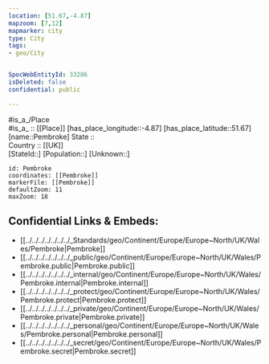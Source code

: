 ```yaml
---
location: [51.67,-4.87] 
mapzoom: [7,12] 
mapmarker: city 
type: City
tags:
- geo/City


SpocWebEntityId: 33286
isDeleted: false
confidential: public

---
```

#is_a_/Place  
#is_a_ :: [[Place]] 
[has_place_longitude::-4.87] 
[has_place_latitude::51.67] 
[name::Pembroke] 
State ::  
Country :: [[UK]]  
[StateId::] 
[Population::] 
[Unknown::] 


```leaflet
id: Pembroke
coordinates: [[Pembroke]] 
markerFile: [[Pembroke]] 
defaultZoom: 11 
maxZoom: 18
```


## Confidential Links & Embeds: 
- [[../../../../../../../_Standards/geo/Continent/Europe/Europe~North/UK/Wales/Pembroke|Pembroke]] 
- [[../../../../../../../_public/geo/Continent/Europe/Europe~North/UK/Wales/Pembroke.public|Pembroke.public]] 
- [[../../../../../../../_internal/geo/Continent/Europe/Europe~North/UK/Wales/Pembroke.internal|Pembroke.internal]] 
- [[../../../../../../../_protect/geo/Continent/Europe/Europe~North/UK/Wales/Pembroke.protect|Pembroke.protect]] 
- [[../../../../../../../_private/geo/Continent/Europe/Europe~North/UK/Wales/Pembroke.private|Pembroke.private]] 
- [[../../../../../../../_personal/geo/Continent/Europe/Europe~North/UK/Wales/Pembroke.personal|Pembroke.personal]] 
- [[../../../../../../../_secret/geo/Continent/Europe/Europe~North/UK/Wales/Pembroke.secret|Pembroke.secret]] 
